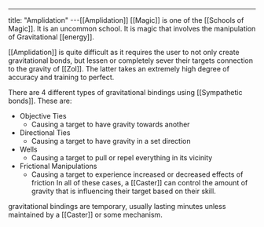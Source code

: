 ---
title: "Amplidation"
---[[Amplidation]] [[Magic]] is one of the [[Schools of Magic]]. It is an uncommon school. It is magic that involves the manipulation of Gravitational [[energy]].

[[Amplidation]] is quite difficult as it requires the user to not only create gravitational bonds, but lessen or completely sever their targets connection to the gravity of [[Zol]]. The latter takes an extremely high degree of accuracy and training to perfect.

There are 4 different types of gravitational bindings using [[Sympathetic bonds]]. These are:
- Objective Ties
	- Causing a target to have gravity towards another
- Directional Ties
	- Causing a target to have gravity in a set direction
- Wells
	- Causing a target to pull or repel everything in its vicinity
- Frictional Manipulations
	- Causing a target to experience increased or decreased effects of friction
In all of these cases, a [[Caster]] can control the amount of gravity that is influencing their target based on their skill.

gravitational bindings are temporary, usually lasting minutes unless maintained by a [[Caster]] or some mechanism.